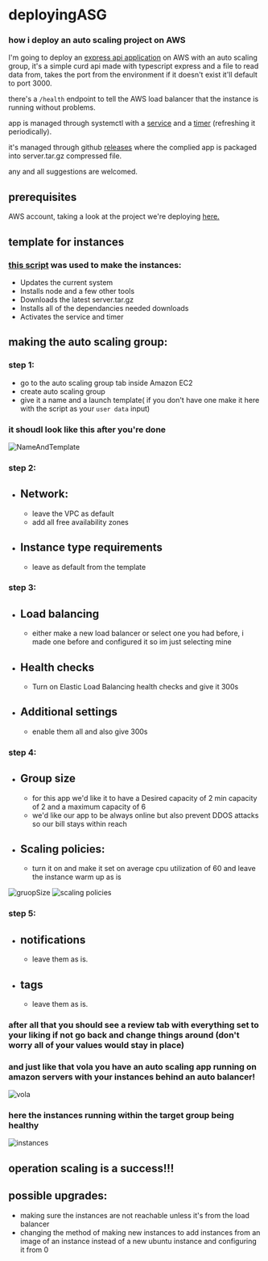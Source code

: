 # deployingASG
### how i deploy an auto scaling project on AWS

I'm going to deploy an  [express api application][api] on AWS with an auto scaling group, it's a simple curd api made with typescript express and a file to read data from, takes the port from the environment if it doesn't exist it'll default to port 3000.

there's a `/health` endpoint to tell the AWS load balancer that the instance is running without problems.

app is managed through systemctl with a [service](https://github.com/xsharawi/expressBook/blob/master/app.service) and a [timer](https://github.com/xsharawi/expressBook/blob/master/app.timer) (refreshing it periodically).

it's managed through github [releases](https://github.com/xsharawi/expressBook/releases/latest) where the complied app is packaged into  server.tar.gz compressed file.


any and all suggestions are welcomed.


## prerequisites
AWS account, taking a look at the project we're deploying [here.][api]

## template for instances
### [this script]('./script.sh') was used to make the instances:
- Updates the current system
- Installs node and a few other tools
- Downloads the latest server.tar.gz
- Installs all of the dependancies needed downloads
- Activates the service and timer 


## making the auto scaling group:
### step 1:
- go to the auto scaling group tab inside Amazon EC2
- create auto scaling group
- give it a name and a launch template( if you don't have one make it here with the script as your `user data` input) 

### it shoudl look like this after you're done

![NameAndTemplate](./imgs/1)


### step 2:
- ## Network:
  - leave the VPC as default
  - add all free availability zones
- ## Instance type requirements
  -  leave as default from the template

### step 3:
- ## Load balancing
    -  either make a new load balancer or select one you had before, i made one before and configured it so im just selecting mine
- ## Health checks
  - Turn on Elastic Load Balancing health checks and give it 300s 
- ## Additional settings
  - enable them all and also give 300s
  
### step 4:
- ## Group size
    - for this app we'd like it to have a Desired capacity of 2 min capacity of 2 and a maximum capacity of 6
  - we'd like our app to be always online but also prevent DDOS attacks so our bill stays within reach
- ## Scaling policies:
  - turn it on and make it set on average cpu utilization of 60 and leave the instance warm up as is

![gruopSize](./imgs/2)
![scaling policies](./imgs/3)


### step 5:
- ## notifications 
  - leave them as is.
- ## tags
  - leave them as is.

### after all that you should see a review tab with everything set to your liking if not go back and change things around (don't worry all of your values would stay in place)

### and just like that vola you have an auto scaling app running on amazon servers with your instances behind an auto balancer!
![vola](./imgs/4)

### here the instances running within the target group being healthy

![instances](./imgs/5)

## operation scaling is a success!!!



## possible upgrades:

- making sure the instances are not reachable unless it's from the load balancer
- changing the method of making new instances to add instances from an image of an instance instead of a new ubuntu instance and configuring it from 0

[api]:[https://github.com/xsharawi/expressBook]